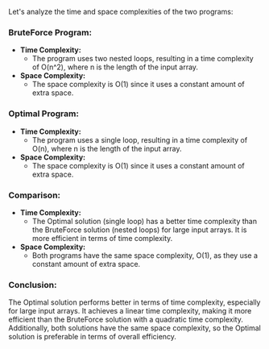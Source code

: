 Let's analyze the time and space complexities of the two programs:

### BruteForce Program:

- **Time Complexity:**
  - The program uses two nested loops, resulting in a time complexity of O(n^2), where n is the length of the input array.
- **Space Complexity:**
  - The space complexity is O(1) since it uses a constant amount of extra space.

### Optimal Program:

- **Time Complexity:**
  - The program uses a single loop, resulting in a time complexity of O(n), where n is the length of the input array.
- **Space Complexity:**
  - The space complexity is O(1) since it uses a constant amount of extra space.

### Comparison:

- **Time Complexity:**
  - The Optimal solution (single loop) has a better time complexity than the BruteForce solution (nested loops) for large input arrays. It is more efficient in terms of time complexity.
- **Space Complexity:**
  - Both programs have the same space complexity, O(1), as they use a constant amount of extra space.

### Conclusion:

The Optimal solution performs better in terms of time complexity, especially for large input arrays. It achieves a linear time complexity, making it more efficient than the BruteForce solution with a quadratic time complexity. Additionally, both solutions have the same space complexity, so the Optimal solution is preferable in terms of overall efficiency.
